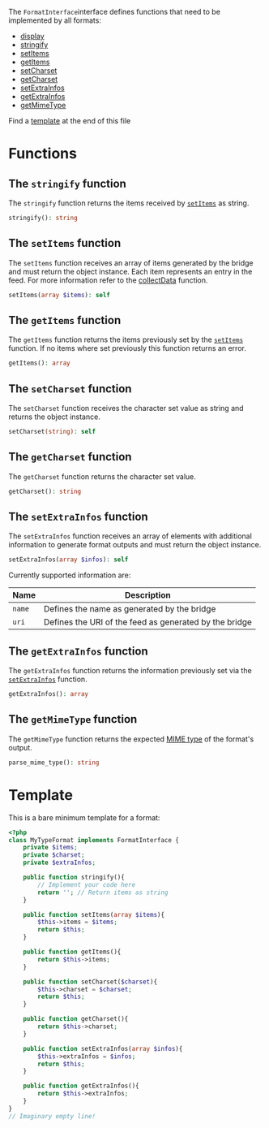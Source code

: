 The `FormatInterface`interface defines functions that need to be implemented by all formats:

* [display](#the-display-function)
* [stringify](#the-stringify-function)
* [setItems](#the-setitems-function)
* [getItems](#the-getitems-function)
* [setCharset](#the-setcharset-function)
* [getCharset](#the-getcharset-function)
* [setExtraInfos](#the-setextrainfos-function)
* [getExtraInfos](#the-getextrainfos-function)
* [getMimeType](#the-getmimetype-function)

Find a [template](#template) at the end of this file

# Functions

## The `stringify` function

The `stringify` function returns the items received by [`setItems`](#the-setitem-function) as string.

```PHP
stringify(): string
```

## The `setItems` function

The `setItems` function receives an array of items generated by the bridge and must return the object instance. Each item represents an entry in the feed. For more information refer to the [collectData](../05_Bridge_API/02_BridgeAbstract.md#collectdata) function.

```PHP
setItems(array $items): self
```

## The `getItems` function

The `getItems` function returns the items previously set by the [`setItems`](#the-setitems-function) function. If no items where set previously this function returns an error.

```PHP
getItems(): array
```

## The `setCharset` function

The `setCharset` function receives the character set value as string and returns the object instance.

```PHP
setCharset(string): self
```

## The `getCharset` function

The `getCharset` function returns the character set value.

```PHP
getCharset(): string
```

## The `setExtraInfos` function

The `setExtraInfos` function receives an array of elements with additional information to generate format outputs and must return the object instance.

```PHP
setExtraInfos(array $infos): self
```

Currently supported information are:

Name | Description
-----|------------
`name` | Defines the name as generated by the bridge
`uri` | Defines the URI of the feed as generated by the bridge

## The `getExtraInfos` function

The `getExtraInfos` function returns the information previously set via the [`setExtraInfos`](#the-setextrainfos-function) function.

```PHP
getExtraInfos(): array
```

## The `getMimeType` function

The `getMimeType` function returns the expected [MIME type](https://en.wikipedia.org/wiki/Media_type#Common_examples) of the format's output.

```PHP
parse_mime_type(): string
```

# Template

This is a bare minimum template for a format:

```PHP
<?php
class MyTypeFormat implements FormatInterface {
    private $items;
    private $charset;
    private $extraInfos;

    public function stringify(){
        // Implement your code here
        return ''; // Return items as string
    }

    public function setItems(array $items){
        $this->items = $items;
        return $this;
    }

    public function getItems(){
        return $this->items;
    }

    public function setCharset($charset){
        $this->charset = $charset;
        return $this;
    }

    public function getCharset(){
        return $this->charset;
    }

    public function setExtraInfos(array $infos){
        $this->extraInfos = $infos;
        return $this;
    }

    public function getExtraInfos(){
        return $this->extraInfos;
    }
}
// Imaginary empty line!
```